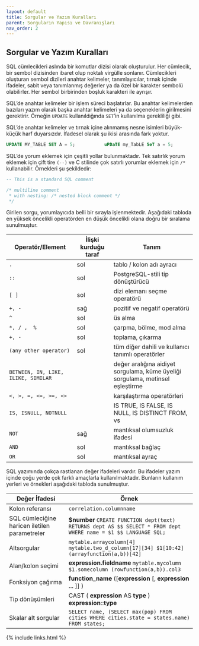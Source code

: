 ```yaml
---
layout: default
title: Sorgular ve Yazım Kuralları
parent: Sorguların Yapısı ve Davranışları
nav_order: 2
---
```


## Sorgular ve Yazım Kuralları

SQL cümlecikleri aslında bir komutlar dizisi olarak oluşturulur. Her cümlecik, bir sembol dizisinden ibaret olup noktalı virgülle sonlanır. Cümlecikleri oluşturan sembol dizileri anahtar kelimeler, tanımlayıcılar, tırnak içinde ifadeler, sabit veya tanımlanmış değerler ya da özel bir karakter sembolü olabilirler. Her sembol birbirinden boşluk karakteri ile ayrışır.

SQL’de anahtar kelimeler bir işlem süreci başlatırlar. Bu anahtar kelimelerden bazıları yazım olarak başka anahtar kelimeleri ya da seçeneklerin girilmesini gerektirir. Örneğin ``UPDATE`` kullanıldığında ``SET``’in kullanılma gerekliliği gibi.

SQL’de anahtar kelimeler ve tırnak içine alınmamış nesne isimleri büyük-küçük harf duyarsızdır. İfadesel olarak şu ikisi arasında fark yoktur.

```sql
UPDATE MY_TABLE SET A = 5;           uPDaTE my_TabLE SeT a = 5;
```

SQL’de yorum eklemek için çeşitli yollar bulunmaktadır. Tek satırlık yorum eklemek için çift tire ``(--)`` ve C stilinde çok satırlı yorumlar eklemek için ``/*`` kullanabilir. Örnekleri  şu şekildedir:

```sql
-- This is a standard SQL comment

/* multiline comment
 * with nesting: /* nested block comment */
 */
```

Girilen sorgu, yorumlayıcıda belli bir sırayla işlenmektedir. Aşağıdaki tabloda en yüksek öncelikli operatörden en düşük öncelikli olana doğru bir sıralama sunulmuştur.

| Operatör/Element | İlişki kurduğu taraf | Tanım |
|-------|--------|--------|
| ``.`` | sol | tablo / kolon adı ayracı |
| ``::`` | sol | PostgreSQL-stili tip dönüştürücü |
| ``[ ]`` | sol | dizi elemanı seçme operatörü |
| ``+, -`` | sağ | pozitif ve negatif operatörü |
| ``^`` | sol | üs alma |
| ``*, / ,  %`` | sol | çarpma, bölme, mod alma |
| ``+, -`` | sol | toplama, çıkarma |
| ``(any other operator)`` | sol | tüm diğer dahili ve kullanıcı tanımlı operatörler |
| ``BETWEEN, IN, LIKE, ILIKE, SIMILAR`` | | değer aralığına aidiyet sorgulama, küme üyeliği sorgulama, metinsel eşleştirme |
| ``<, >, =, <=, >=, <>`` | | karşılaştırma operatörleri |
| ``IS, ISNULL, NOTNULL`` | | IS TRUE, IS FALSE, IS NULL, IS DISTINCT FROM, vs |
| ``NOT`` | sağ | mantıksal olumsuzluk ifadesi |
| ``AND`` | sol | mantıksal bağlaç |
| ``OR`` | sol | mantıksal ayraç |

SQL yazımında çokça rastlanan değer ifadeleri vardır. Bu ifadeler yazım içinde çoğu yerde çok farklı amaçlarla kullanılmaktadır. Bunların kullanım yerleri ve örnekleri aşağıdaki tabloda sunulmuştur.

| Değer İfadesi | Örnek |
|-------|--------|
| Kolon referansı | ``correlation.columnname``|
| SQL cümleciğine haricen iletilen parametreler | **$number**   ``CREATE FUNCTION dept(text) RETURNS dept AS $$ SELECT * FROM dept WHERE name = $1 $$ LANGUAGE SQL;`` |
| Altsorgular |``mytable.arraycolumn[4] mytable.two_d_column[17][34] $1[10:42] (arrayfunction(a,b))[42]``|
| Alan/kolon seçimi | **expression.fieldname** ``mytable.mycolumn $1.somecolumn (rowfunction(a,b)).col3`` |
| Fonksiyon çağırma | **function_name** ([**expression** [, **expression** ... ]] ) |
| Tip dönüşümleri | CAST ( **expression** AS **type** ) **expression**::**type** |
| Skalar alt sorgular |``SELECT name, (SELECT max(pop) FROM cities WHERE cities.state = states.name) FROM states;`` |

{% include links.html %}
